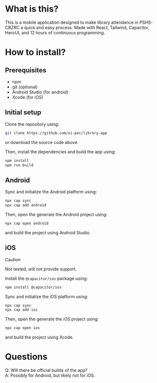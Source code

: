 # What is this?
This is a mobile application designed to make library attendance in PSHS-CBZRC a quick and easy process.
Made with React, Tailwind, Capacitor, HeroUI, and 12 hours of continuous programming.

# How to install?
## Prerequisites
- npm
- git (optional)
- Android Studio (for android)
- Xcode (for iOS)

## Initial setup
Clone the repository using:
```sh
git clone https://github.com/xi-pec/library-app
```
or download the source code above.

Then, install the dependencies and build the app using:
```sh
npm install
npm run build
```

## Android
Sync and initialize the Android platform using:
```sh
npx cap sync
npx cap add android
```

Then, open the generate the Android project using:
```sh
npx cap open android
```
and build the project using Android Studio.

## iOS
> [!CAUTION]
> Not tested, will not provide support.

Install the `@capacitor/ios` package using:
```sh
npm install @capacitor/ios
```

Sync and initialize the iOS platform using:
```sh
npx cap sync
npx cap add ios
```

Then, open the generate the iOS project using:
```sh
npx cap open ios
```
and build the project using Xcode.

# Questions
Q: Will there be official builds of the app?  
A: Possibly for Android, but likely not for iOS.
